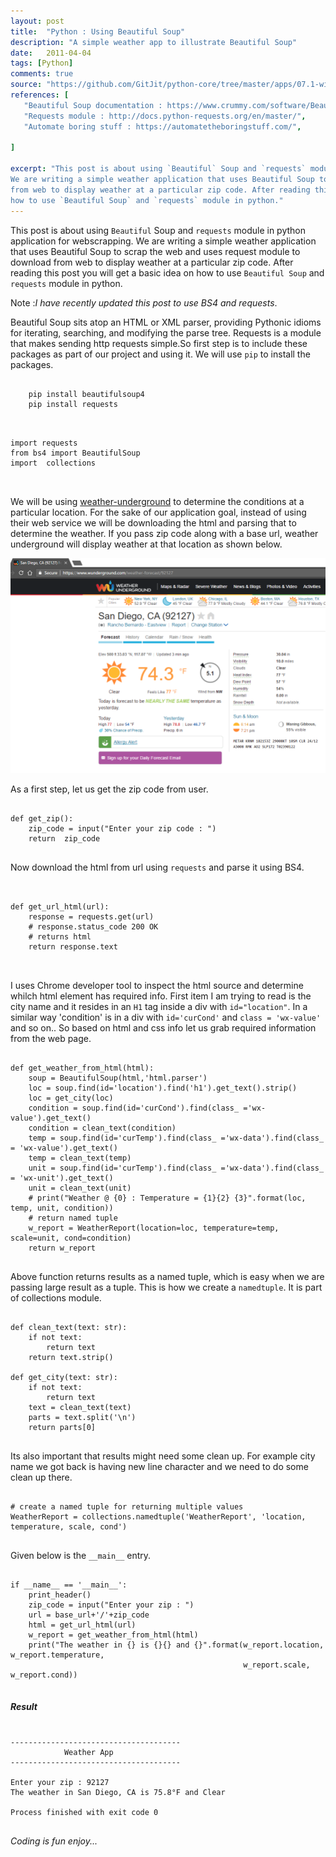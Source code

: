 ```yaml
---
layout: post
title:  "Python : Using Beautiful Soup"
description: "A simple weather app to illustrate Beautiful Soup"
date:   2011-04-04
tags: [Python]
comments: true
source: "https://github.com/GitJit/python-core/tree/master/apps/07.1-wizard_battle"
references: [
   "Beautiful Soup documentation : https://www.crummy.com/software/BeautifulSoup/bs4/doc/",
   "Requests module : http://docs.python-requests.org/en/master/",
   "Automate boring stuff : https://automatetheboringstuff.com/",
   
]

excerpt: "This post is about using `Beautiful` Soup and `requests` module in python application for webscrapping. 
We are writing a simple weather application that uses Beautiful Soup to scrap the web and uses request module to download
from web to display weather at a particular zip code. After reading this post you will get a basic idea on 
how to use `Beautiful Soup` and `requests` module in python."
---  
```


This post is about using `Beautiful` Soup and `requests` module in python application for webscrapping. 
We are writing a simple weather application that uses Beautiful Soup to scrap the web and uses request module to download
from web to display weather at a particular zip code. After reading this post you will get a basic idea on 
how to use `Beautiful Soup` and `requests` module in python.  

Note :_I have recently updated this post to use BS4 and requests_. 

Beautiful Soup sits atop an HTML or XML parser, providing Pythonic idioms for iterating, searching, and modifying the parse tree.
Requests is a module that makes sending http requests simple.So first step is to include these packages as part of our project and 
using it. We will use `pip` to install the packages.

<pre class='line-numbers'>
<code class='language-bash'>
    pip install beautifulsoup4    
    pip install requests
</code>
</pre>  

<pre class='line-numbers'>
<code class='language-python'>
import requests
from bs4 import BeautifulSoup
import  collections

</code>
</pre>

We will be using [weather-underground](https://www.wunderground.com) to determine the conditions at a particular location.
For the sake of our application goal, instead of using their web service we will be downloading the html and parsing that to 
determine the weather. If you pass zip code along with a base url, weather underground will display weather at that location 
as shown below.  

<img src='/images/2017-04-18-15-48-39.png' class='img-responsive'>

As a first step, let us get the zip code from user. 

<pre class='line-numbers'>
<code class='language-python'>
def get_zip():
    zip_code = input("Enter your zip code : ")
    return  zip_code
</code>
</pre>

Now download the html from url using `requests` and parse it using BS4.

<pre class='line-numbers'>
<code class='language-python'>

def get_url_html(url):
    response = requests.get(url)
    # response.status_code 200 OK
    # returns html
    return response.text

</code>
</pre>

I uses Chrome developer tool to inspect the html source and determine whilch html element has required info. First item I am trying 
to read is the city name and it resides in an `H1` tag inside a div with `id="location"`. In a similar way 'condition' is in a div
 with `id='curCond'` and `class = 'wx-value'` and so on.. So based on html and css info let us grab required information from the web page.
 
<pre class='line-numbers'>
<code class='language-python'>
def get_weather_from_html(html):
    soup = BeautifulSoup(html,'html.parser')
    loc = soup.find(id='location').find('h1').get_text().strip()
    loc = get_city(loc)
    condition = soup.find(id='curCond').find(class_ ='wx-value').get_text()
    condition = clean_text(condition)
    temp = soup.find(id='curTemp').find(class_ ='wx-data').find(class_ = 'wx-value').get_text()
    temp = clean_text(temp)
    unit = soup.find(id='curTemp').find(class_ ='wx-data').find(class_ = 'wx-unit').get_text()
    unit = clean_text(unit)
    # print("Weather @ {0} : Temperature = {1}{2} {3}".format(loc, temp, unit, condition))
    # return named tuple
    w_report = WeatherReport(location=loc, temperature=temp, scale=unit, cond=condition)
    return w_report
</code>
</pre>

Above function returns results as a named tuple, which is easy when we are passing large result as a tuple. 
This is how we create a `namedtuple`. It is part of collections module. 

<pre class='line-numbers'>
<code class='language-python'>
def clean_text(text: str):
    if not text:
        return text
    return text.strip() 

def get_city(text: str):
    if not text:
        return text
    text = clean_text(text)
    parts = text.split('\n')
    return parts[0]
</code>
</pre>

Its also important that results might need some clean up. For example city name we got back is 
having new line character and we need to do some clean up there.

<pre class='line-numbers'>
<code class='language-python'>
# create a named tuple for returning multiple values
WeatherReport = collections.namedtuple('WeatherReport', 'location, temperature, scale, cond')
</code>
</pre>

Given below is the `__main__` entry.  

<pre class='line-numbers'>
<code class='language-python'>
if __name__ == '__main__':
    print_header()
    zip_code = input("Enter your zip : ")
    url = base_url+'/'+zip_code
    html = get_url_html(url)
    w_report = get_weather_from_html(html)
    print("The weather in {} is {}{} and {}".format(w_report.location, w_report.temperature,
                                                    w_report.scale, w_report.cond))
</code>
</pre>

##### Result  
<pre class='line-numbers'>
<code class='language-bash'>
--------------------------------------
            Weather App
--------------------------------------

Enter your zip : 92127
The weather in San Diego, CA is 75.8°F and Clear

Process finished with exit code 0
</code>
</pre>


_Coding is fun enjoy..._  

